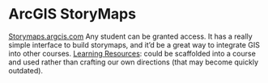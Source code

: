 # ArcGIS StoryMaps

[Storymaps.argcis.com](https://storymaps.arcgis.com/)
Any student can be granted access. It has a really simple interface to build storymaps, and it’d be a great way to integrate GIS into other courses.
[Learning Resources](https://www.esri.com/en-us/arcgis/products/arcgis-storymaps/resources): could be scaffolded into a course and used rather than crafting our own directions (that may become quickly outdated).
